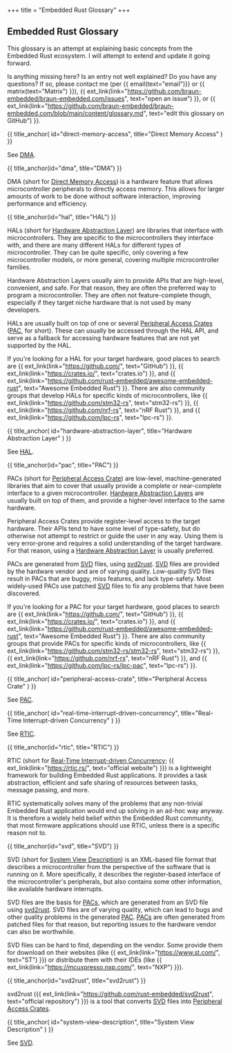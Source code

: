 +++
title = "Embedded Rust Glossary"
+++

## Embedded Rust Glossary

This glossary is an attempt at explaining basic concepts from the Embedded Rust ecosystem. I will attempt to extend and update it going forward.

Is anything missing here? Is an entry not well explained? Do you have any questions? If so, please contact me (per {{ email(text="email")}} or {{ matrix(text="Matrix") }}), {{ ext_link(link="https://github.com/braun-embedded/braun-embedded.com/issues", text="open an issue") }}, or {{ ext_link(link="https://github.com/braun-embedded/braun-embedded.com/blob/main/content/glossary.md", text="edit this glossary on GitHub") }}.


<section class="glossary">
{{
    title_anchor(
        id="direct-memory-access",
        title="Direct Memory Access"
    )
}}

See [DMA].
</section>

<section class="glossary">
{{ title_anchor(id="dma", title="DMA") }}

DMA (short for [Direct Memory Access]) is a hardware feature that allows microcontroller peripherals to directly access memory. This allows for larger amounts of work to be done without software interaction, improving performance and efficiency.
</section>

<section class="glossary">
{{ title_anchor(id="hal", title="HAL") }}

HALs (short for [Hardware Abstraction Layer]) are libraries that interface with microcontrollers. They are specific to the microcontrollers they interface with, and there are many different HALs for different types of microcontroller. They can be quite specific, only covering a few microcontroller models, or more general, covering multiple microcontroller families.

Hardware Abstraction Layers usually aim to provide APIs that are high-level, convenient, and safe. For that reason, they are often the preferred way to program a microcontroller. They are often not feature-complete though, especially if they target niche hardware that is not used by many developers.

HALs are usually built on top of one or several [Peripheral Access Crates][Peripheral Access Crate] ([PAC], for short). These can usually be accessed through the HAL API, and serve as a fallback for accessing hardware features that are not yet supported by the HAL.

If you're looking for a HAL for your target hardware, good places to search are {{ ext_link(link="https://github.com/", text="GitHub") }}, {{ ext_link(link="https://crates.io/", text="crates.io") }}, and {{ ext_link(link="https://github.com/rust-embedded/awesome-embedded-rust", text="Awesome Embedded Rust") }}. There are also community groups that develop HALs for specific kinds of microcontrollers, like {{ ext_link(link="https://github.com/stm32-rs", text="stm32-rs") }}, {{ ext_link(link="https://github.com/nrf-rs", text="nRF Rust") }}, and {{ ext_link(link="https://github.com/lpc-rs", text="lpc-rs") }}.
</section>

<section class="glossary">
{{
    title_anchor(
        id="hardware-abstraction-layer",
        title="Hardware Abstraction Layer"
    )
}}

See [HAL].
</section>

<section class="glossary">
{{ title_anchor(id="pac", title="PAC") }}

PACs (short for [Peripheral Access Crate]) are low-level, machine-generated libraries that aim to cover that usually provide a complete or near-complete interface to a given microcontroller. [Hardware Abstraction Layers][HAL] are usually built on top of them, and provide a higher-level interface to the same hardware.

Peripheral Access Crates provide register-level access to the target hardware. Their APIs tend to have some level of type-safety, but do otherwise not attempt to restrict or guide the user in any way. Using them is very error-prone and requires a solid understanding of the target hardware. For that reason, using a [Hardware Abstraction Layer][HAL] is usually preferred.

PACs are generated from [SVD] files, using [svd2rust]. [SVD] files are provided by the hardware vendor and are of varying quality. Low-quality SVD files result in PACs that are buggy, miss features, and lack type-safety. Most widely-used PACs use patched [SVD] files to fix any problems that have been discovered.

If you're looking for a PAC for your target hardware, good places to search are {{ ext_link(link="https://github.com/", text="GitHub") }}, {{ ext_link(link="https://crates.io/", text="crates.io") }}, and {{ ext_link(link="https://github.com/rust-embedded/awesome-embedded-rust", text="Awesome Embedded Rust") }}. There are also community groups that provide PACs for specific kinds of microcontrollers, like {{ ext_link(link="https://github.com/stm32-rs/stm32-rs", text="stm32-rs") }}, {{ ext_link(link="https://github.com/nrf-rs", text="nRF Rust") }}, and {{ ext_link(link="https://github.com/lpc-rs/lpc-pac", text="lpc-rs") }}.
</section>

<section class="glossary">
{{
    title_anchor(
        id="peripheral-access-crate",
        title="Peripheral Access Crate"
    )
}}

See [PAC].
</section>

<section class="glossary">
{{
    title_anchor(
        id="real-time-interrupt-driven-concurrency",
        title="Real-Time Interrupt-driven Concurrency"
    )
}}

See [RTIC].
</section>

<section class="glossary">
{{ title_anchor(id="rtic", title="RTIC") }}

RTIC (short for [Real-Time Interrupt-driven Concurrency]; {{ ext_link(link="https://rtic.rs/", text="official website") }}) is a lightweight framework for building Embedded Rust applications. It provides a task abstraction, efficient and safe sharing of resources between tasks, message passing, and more.

RTIC systematically solves many of the problems that any non-trivial Embedded Rust application would end up solving in an ad-hoc way anyway. It is therefore a widely held belief within the Embedded Rust community, that most firmware applications should use RTIC, unless there is a specific reason not to.
</section>

<section class="glossary">
{{ title_anchor(id="svd", title="SVD") }}

SVD (short for [System View Description]) is an XML-based file format that describes a microcontroller from the perspective of the software that is running on it. More specifically, it describes the register-based interface of the microcontroller's peripherals, but also contains some other information, like available hardware interrupts.

SVD files are the basis for [PACs][PAC], which are generated from an SVD file using [svd2rust]. SVD files are of varying quality, which can lead to bugs and other quality problems in the generated [PAC]. [PACs][PAC] are often generated from patched files for that reason, but reporting issues to the hardware vendor can also be worthwhile.

SVD files can be hard to find, depending on the vendor. Some provide them for download on their websites (like {{ ext_link(link="https://www.st.com/", text="ST") }}) or distribute them with their IDEs (like {{ ext_link(link="https://mcuxpresso.nxp.com/", text="NXP") }}).
</section>

<section class="glossary">
{{ title_anchor(id="svd2rust", title="svd2rust") }}

svd2rust ({{ ext_link(link="https://github.com/rust-embedded/svd2rust", text="official repository") }}) is a tool that converts [SVD] files into [Peripheral Access Crates][PAC].
</section>

<section class="glossary">
{{
    title_anchor(
        id="system-view-description",
        title="System View Description"
    )
}}

See [SVD].
</section>


[Direct Memory Access]: #direct-memory-access
[DMA]: #dma
[HAL]: #hal
[Hardware Abstraction Layer]: #hardware-abstraction-layer
[PAC]: #pac
[Peripheral Access Crate]: #peripheral-access-crate
[Real-Time Interrupt-driven Concurrency]: #real-time-interrupt-driven-concurrency
[RTIC]: #rtic
[SVD]: #svd
[svd2rust]: #svd2rust
[System View Description]: #system-view-description
